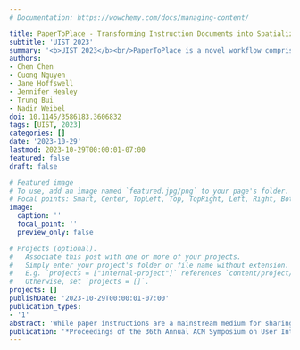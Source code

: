 ```yaml
---
# Documentation: https://wowchemy.com/docs/managing-content/

title: PaperToPlace - Transforming Instruction Documents into Spatialized and Context-Aware Mixed Reality Experiences
subtitle: 'UIST 2023'
summary: '<b>UIST 2023</b><br/>PaperToPlace is a novel workflow comprising an authoring pipeline, which allows the authors to rapidly transform and spatialize existing paper instructions into an MR experience, and a consumption pipeline, which computationally places each instruction step at an optimal location that is easy to read and does not occlude key interaction areas.'
authors:
- Chen Chen
- Cuong Nguyen
- Jane Hoffswell
- Jennifer Healey
- Trung Bui
- Nadir Weibel
doi: 10.1145/3586183.3606832
tags: [UIST, 2023]
categories: []
date: '2023-10-29'
lastmod: 2023-10-29T00:00:01-07:00
featured: false
draft: false

# Featured image
# To use, add an image named `featured.jpg/png` to your page's folder.
# Focal points: Smart, Center, TopLeft, Top, TopRight, Left, Right, BottomLeft, Bottom, BottomRight.
image:
  caption: ''
  focal_point: ''
  preview_only: false

# Projects (optional).
#   Associate this post with one or more of your projects.
#   Simply enter your project's folder or file name without extension.
#   E.g. `projects = ["internal-project"]` references `content/project/deep-learning/index.md`.
#   Otherwise, set `projects = []`.
projects: []
publishDate: '2023-10-29T00:00:01-07:00'
publication_types:
- '1'
abstract: 'While paper instructions are a mainstream medium for sharing knowledge, consuming such instructions and translating them into activities can be inefficient due to the lack of connectivity with the physical environment. We propose PaperToPlace, a novel workflow comprising an authoring pipeline, which allows the authors to rapidly transform and spatialize existing paper instructions into an MR experience, and a consumption pipeline, which computationally places each instruction step at an optimal location that is easy to read and does not occlude key interaction areas. Our evaluation of the authoring pipeline with 12 participants demonstrates the usability of our workflow and the effectiveness of using a machine learning based approach to help extract the spatial locations associated with each step. A second within-subjects study with another 12 participants demonstrates the merits of our consumption pipeline to reduce context-switching effort by delivering individual segmented instruction steps and offering hands-free affordances.'
publication: '*Proceedings of the 36th Annual ACM Symposium on User Interface Software and Technology, October 29 - November 1, 2023, San Francisco, United States*'
---
```

